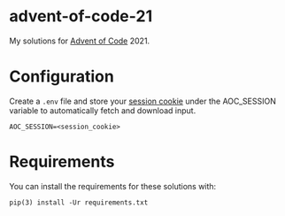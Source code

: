 # advent-of-code-21
My solutions for [Advent of Code](https://adventofcode.com/) 2021.

# Configuration
Create a `.env` file and store your [session cookie](https://github.com/wimglenn/advent-of-code-wim/issues/1) under the AOC_SESSION variable to automatically fetch and download input.
```
AOC_SESSION=<session_cookie>
```

# Requirements
You can install the requirements for these solutions with:
```
pip(3) install -Ur requirements.txt
```
